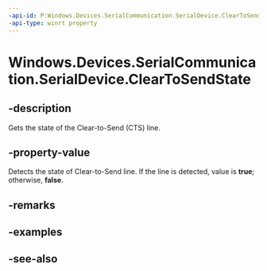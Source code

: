 ----api-id: P:Windows.Devices.SerialCommunication.SerialDevice.ClearToSendState
-api-type: winrt property
---<!-- Property syntaxpublic bool ClearToSendState { get; }--># Windows.Devices.SerialCommunication.SerialDevice.ClearToSendState## -descriptionGets the state of the Clear-to-Send (CTS) line.## -property-valueDetects the state of Clear-to-Send line. If the line is detected, value is **true**; otherwise, **false**.## -remarks## -examples## -see-also